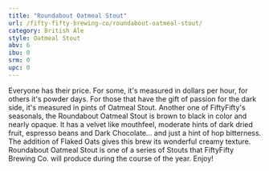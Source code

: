 ```yaml
---
title: "Roundabout Oatmeal Stout"
url: /fifty-fifty-brewing-co/roundabout-oatmeal-stout/
category: British Ale
style: Oatmeal Stout
abv: 6
ibu: 0
srm: 0
upc: 0
---
```

Everyone has their price. For some, it's measured in dollars per hour, for others it's powder days. For those that have the gift of passion for the dark side, it's measured in pints of Oatmeal Stout. Another one of FiftyFifty's seasonals, the Roundabout Oatmeal Stout is brown to black in color and nearly opaque. It has a velvet like mouthfeel, moderate hints of dark dried fruit, espresso beans and Dark Chocolate... and just a hint of hop bitterness. The addition of Flaked Oats gives this brew its wonderful creamy texture. Roundabout Oatmeal Stout is one of a series of Stouts that FiftyFifty Brewing Co. will produce during the course of the year. Enjoy!
